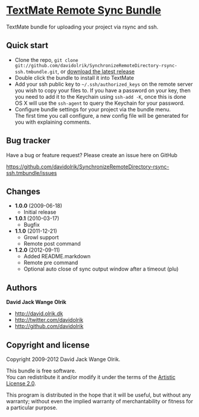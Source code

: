 [TextMate Remote Sync Bundle](http://david.olrik.dk/projects/textmate-remote-sync-bundle/)
=================

TextMate bundle for uploading your project via rsync and ssh.

Quick start
-----------

- Clone the repo, `git clone git://github.com/davidolrik/SynchronizeRemoteDirectory-rsync-ssh.tmbundle.git`, or [download the latest release](https://github.com/davidolrik/SynchronizeRemoteDirectory-rsync-ssh.tmbundle/zipball/master)
- Double click the bundle to install it into TextMate
- Add your ssh public key to `~/.ssh/authorized_keys` on the
  remote server you wish to copy your files to. If you have a password on your key, then you need to add it to the Keychain using `ssh-add -K`, once this is done OS X will use the `ssh-agent` to query the Keychain for your password.
- Configure bundle settings for your project via the bundle menu.  
  The first time you call configure, a new config file will be generated for you with explaining comments.

Bug tracker
-----------

Have a bug or feature request? Please create an issue here on GitHub

https://github.com/davidolrik/SynchronizeRemoteDirectory-rsync-ssh.tmbundle/issues


Changes
-------

- **1.0.0** (2009-06-18)  
  + Initial release
- **1.0.1** (2010-03-17)  
  + Bugfix
- **1.1.0** (2011-12-21)  
  + Growl support
  + Remote post command
- **1.2.0** (2012-09-11)  
  + Added README.markdown
  + Remote pre command
  + Optional auto close of sync output window after a timeout (plu)

Authors
-------

**David Jack Wange Olrik**

+ http://david.olrik.dk
+ http://twitter.com/davidolrik
+ http://github.com/davidolrik

Copyright and license
---------------------

Copyright 2009-2012 David Jack Wange Olrik.

This bundle is free software.  
You can redistribute it and/or modify it under the terms of the [Artistic License 2.0](http://www.perlfoundation.org/artistic_license_2_0).

This program is distributed in the hope that it will be useful,
but without any warranty; without even the implied warranty of
merchantability or fitness for a particular purpose.
